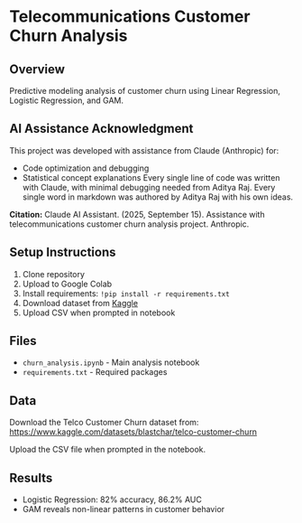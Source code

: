 # Telecommunications Customer Churn Analysis

## Overview
Predictive modeling analysis of customer churn using Linear Regression, Logistic Regression, and GAM.

## AI Assistance Acknowledgment
This project was developed with assistance from Claude (Anthropic) for:
- Code optimization and debugging
- Statistical concept explanations
Every single line of code was written with Claude, with minimal debugging needed from Aditya Raj. Every single word in markdown was authored by Aditya Raj with his own ideas. 
  
**Citation:**
Claude AI Assistant. (2025, September 15). Assistance with telecommunications customer churn analysis project. Anthropic.

## Setup Instructions
1. Clone repository
2. Upload to Google Colab
3. Install requirements: `!pip install -r requirements.txt`
4. Download dataset from [Kaggle](https://www.kaggle.com/datasets/blastchar/telco-customer-churn)
5. Upload CSV when prompted in notebook

## Files
- `churn_analysis.ipynb` - Main analysis notebook
- `requirements.txt` - Required packages

## Data

Download the Telco Customer Churn dataset from:
https://www.kaggle.com/datasets/blastchar/telco-customer-churn

Upload the CSV file when prompted in the notebook.

## Results
- Logistic Regression: 82% accuracy, 86.2% AUC
- GAM reveals non-linear patterns in customer behavior
